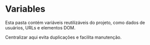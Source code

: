# Variables

Esta pasta contém variáveis reutilizáveis do projeto, como dados de usuários, URLs e elementos DOM.

Centralizar aqui evita duplicações e facilita manutenção.
